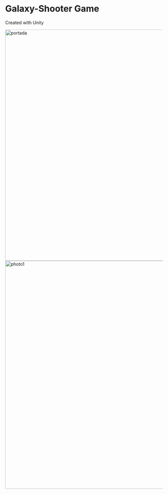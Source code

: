 # Galaxy-Shooter Game

Created with Unity

<img width="739" alt="portada" src="https://user-images.githubusercontent.com/29685514/34651853-6c78bb1a-f3d6-11e7-9032-f9518eacbb89.png">

<img width="729" alt="photo1" src="https://user-images.githubusercontent.com/29685514/34651868-c072992a-f3d6-11e7-88e7-738276d99d5a.png">
